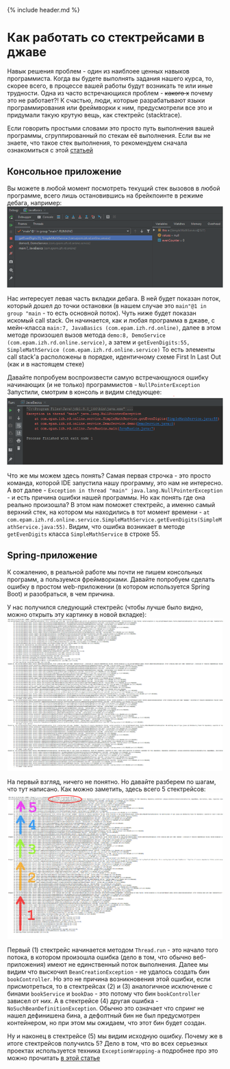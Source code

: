 {% include header.md %}

Как работать со стектрейсами в джаве
===

Навык решения проблем - один из наиблоее ценных навыков программиста. Когда вы будете выполнять задания нашего курса, то, скорее
всего, в процессе вашей работы будут возникать те или иные трудности. Одна из часто встречающихся проблем - ~~какого х~~
почему это не работает?! К счастью, люди, которые разрабатывают языки программирования или фреймворки к ним, предусмотрели 
все это и придумали такую крутую вещь, как стектрейс (stacktrace).

Если говорить простыми словами это просто путь выполнения вашей программы, сгруппированный по стекам её выполнения. Если вы
не знаете, что такое стек выполнения, то рекомендуем сначала ознакомиться с этой [статьей](https://javarush.ru/quests/lectures/questsyntax.level09.lecture01)

Консольное приложение
---------------------

Вы можете в любой момент посмотреть текущий стек вызовов в любой программе, всего лишь остановившись на брейкпоинте в режиме
дебага, например:
![hello-world](./images/simple_call_stack.PNG)

Нас интересует левая часть вкладки дебага. В ней будет показан поток, который дошел до точки остановки (в нашем случае
это `main"@1 in group "main` - то есть основной поток). Чуть ниже будет показан искомый call stack. Он начинается, как и
любая программа в джаве, с мейн-класса `main:7, JavaBasics (com.epam.izh.rd.online)`, далее в этом методе произошел вызов
метода `demo:8, DemoService (com.epam.izh.rd.online.service)`, а затем и `getEvenDigits:55, SimpleMathService (com.epam.izh.rd.online.service)`
То есть элементы call stack'a расположены в порядке, идентичному схеме First In Last Out (как и в настоящем стеке)                                                          

Давайте попробуем воспроизвести самую встречающуюся ошибку начинающих (и не только) программистов - `NullPointerException`
Запустили, смотрим в консоль и видим следующее: 
![hello-world](./images/simple_stacktrace.png)

Что же мы можем здесь понять? Самая первая строчка - это просто команда, которой IDE запустила нашу программу, это нам не 
интересно. А вот далее - `Exception in thread "main" java.lang.NullPointerException` - и есть причина ошибки нашей программы.
Но как понять где она реально произошла? В этом нам поможет стектрейс, а именно самый верхний стек, на котором мы находились 
в тот момент времени - `at com.epam.izh.rd.online.service.SimpleMathService.getEvenDigits(SimpleMathService.java:55)`. Видим,
что ошибка возникает в методе `getEvenDigits` класса `SimpleMathService` в строке 55.

Spring-приложение
---------------------
К сожалению, в реальной работе мы почти не пишем консольных программ, а пользуемся фреймворками. Давайте попробуем сделать
ошибку в простом web-приложении (в котором используется Spring Boot) и разобраться, в чем причина.

У нас получился следующий стектрейс (чтобы лучше было видно, можно открыть эту картинку в новой вкладке):
![hello-world](./images/spring_stacktrace.png)

На первый взгляд, ничего не понятно. Но давайте разберем по шагам, что тут написано. Как можно заметить, здесь всего 5 стектрейсов:
![hello-world](./images/causedby-arrows.png)

Первый (1) стектрейс начинается методом `Thread.run` - это начало того потока, в котором произошла ошибка (дело в том, что обычно веб-приложения)
имеют не единственный поток выполнения. Далее мы видим что выскочил `BeanCreationException` - не удалось создать бин `bookController`.
Но это не причина возникновения этой ошибки, если присмотреться, то в стектрейсах (2) и (3) аналогичное исключение с бинами
`bookService` и `bookDao` - это потому что бин `bookController` зависел от них.
А в стектрейсе (4) другая ошибка - `NoSuchBeanDefinitionException`. Обычно это означает что спринг не нашел дефинишена бина,
а дефолтный бин не был предусмотрен контейнером, но при этом мы ожидаем, что этот бин будет создан.

Ну и наконец в стектрейсе (5) мы видим исходную ошибку. Почему же в итоге стектрейсов получилсь 5? Дело в том, что во всех
серьезных проектах используется техника `ExceptionWrapping-a` подробнее про это можно прочитать [в этой статье](http://tutorials.jenkov.com/java-exception-handling/exception-wrapping.html)
